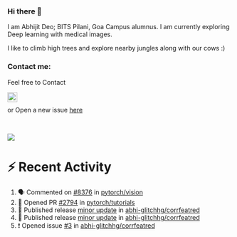 ### Hi there 👋

I am Abhijit Deo; BITS Pilani, Goa Campus alumnus. I am currently exploring Deep learning with medical images.  


I like to climb high trees and explore nearby jungles along with our cows :)
### Contact me:

Feel free to Contact


[<img align="left" alt="Abhijit Deo | Gmail" width="22px" src="https://cdn.jsdelivr.net/npm/simple-icons@v3/icons/gmail.svg" />][gmail]
<br />


 or Open a new issue [here](https://github.com/abhi-glitchhg/abhi-glitchhg/issues)

[gmail]: mailto:f20190041@goa.bits-pilani.ac.in

<br>



![](https://komarev.com/ghpvc/?username=abhi-glitchhg&color=green)


# :zap: Recent Activity

<!--START_SECTION:activity-->
1. 🗣 Commented on [#8376](https://github.com/pytorch/vision/issues/8376#issuecomment-2055695650) in [pytorch/vision](https://github.com/pytorch/vision)
2. 💪 Opened PR [#2794](https://github.com/pytorch/tutorials/pull/2794) in [pytorch/tutorials](https://github.com/pytorch/tutorials)
3. 🚀 Published release [minor update](https://github.com/abhi-glitchhg/corrfeatred/releases/tag/0.0.3.3) in [abhi-glitchhg/corrfeatred](https://github.com/abhi-glitchhg/corrfeatred)
4. 🚀 Published release [minor update](https://github.com/abhi-glitchhg/corrfeatred/releases/tag/0.0.3.2) in [abhi-glitchhg/corrfeatred](https://github.com/abhi-glitchhg/corrfeatred)
5. ❗ Opened issue [#3](https://github.com/abhi-glitchhg/corrfeatred/issues/3) in [abhi-glitchhg/corrfeatred](https://github.com/abhi-glitchhg/corrfeatred)
<!--END_SECTION:activity-->

